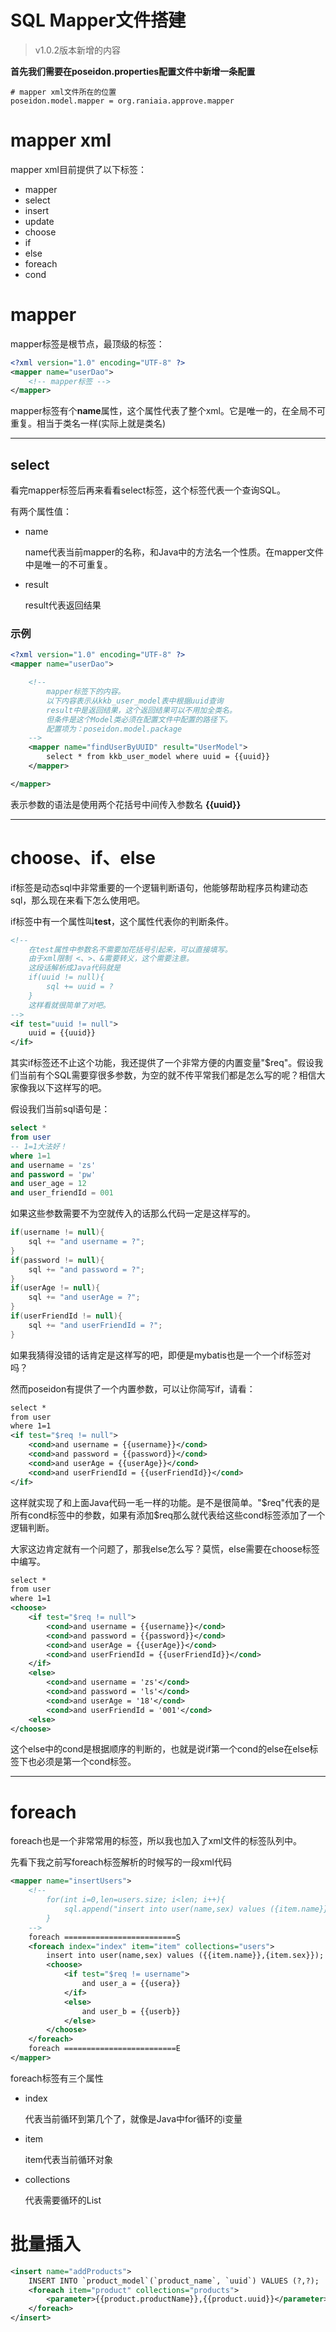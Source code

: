 # SQL Mapper文件搭建

> v1.0.2版本新增的内容

**首先我们需要在poseidon.properties配置文件中新增一条配置**

```properties
# mapper xml文件所在的位置
poseidon.model.mapper = org.raniaia.approve.mapper
```

# mapper xml

mapper xml目前提供了以下标签：

- mapper
- select
- insert
- update
- choose
- if
- else
- foreach
- cond

# mapper

mapper标签是根节点，最顶级的标签：

```xml
<?xml version="1.0" encoding="UTF-8" ?>
<mapper name="userDao">
    <!-- mapper标签 -->
</mapper>
```

mapper标签有个**name**属性，这个属性代表了整个xml。它是唯一的，在全局不可重复。相当于类名一样(实际上就是类名)

---

## select

看完mapper标签后再来看看select标签，这个标签代表一个查询SQL。

有两个属性值：

- name
    
    name代表当前mapper的名称，和Java中的方法名一个性质。在mapper文件中是唯一的不可重复。

- result

    result代表返回结果

### 示例

```xml
<?xml version="1.0" encoding="UTF-8" ?>
<mapper name="userDao">

    <!--
        mapper标签下的内容。
        以下内容表示从kkb_user_model表中根据uuid查询
        result中是返回结果，这个返回结果可以不用加全类名。
        但条件是这个Model类必须在配置文件中配置的路径下。
        配置项为：poseidon.model.package
    -->
    <mapper name="findUserByUUID" result="UserModel">
        select * from kkb_user_model where uuid = {{uuid}}
    </mapper>

</mapper>
```

表示参数的语法是使用两个花括号中间传入参数名 **{{uuid}}**

---

# choose、if、else

if标签是动态sql中非常重要的一个逻辑判断语句，他能够帮助程序员构建动态sql，那么现在来看下怎么使用吧。

if标签中有一个属性叫**test**，这个属性代表你的判断条件。

```xml
<!--
    在test属性中参数名不需要加花括号引起来，可以直接填写。
    由于xml限制 <、>、&需要转义，这个需要注意。
    这段话解析成Java代码就是
    if(uuid != null){
        sql += uuid = ?
    }    
    这样看就很简单了对吧。
-->
<if test="uuid != null">
    uuid = {{uuid}}
</if>
```

其实if标签还不止这个功能，我还提供了一个非常方便的内置变量"$req"。假设我们当前有个SQL需要穿很多参数，为空的就不传平常我们都是怎么写的呢？相信大家像我以下这样写的吧。

假设我们当前sql语句是：

```sql
select * 
from user
-- 1=1大法好！
where 1=1
and username = 'zs'
and password = 'pw'
and user_age = 12
and user_friendId = 001
```

如果这些参数需要不为空就传入的话那么代码一定是这样写的。
```java
if(username != null){
    sql += "and username = ?";
}
if(password != null){
    sql += "and password = ?";
}
if(userAge != null){
    sql += "and userAge = ?";
}
if(userFriendId != null){
    sql += "and userFriendId = ?";
}
```
如果我猜得没错的话肯定是这样写的吧，即便是mybatis也是一个一个if标签对吗？

然而poseidon有提供了一个内置参数，可以让你简写if，请看：

```xml
select * 
from user
where 1=1
<if test="$req != null">
    <cond>and username = {{username}}</cond>
    <cond>and password = {{password}}</cond>
    <cond>and userAge = {{userAge}}</cond>
    <cond>and userFriendId = {{userFriendId}}</cond>
</if>
```
这样就实现了和上面Java代码一毛一样的功能。是不是很简单。"$req"代表的是所有cond标签中的参数，如果有添加$req那么就代表给这些cond标签添加了一个逻辑判断。

大家这边肯定就有一个问题了，那我else怎么写？莫慌，else需要在choose标签中编写。
```xml
select * 
from user
where 1=1
<choose>
    <if test="$req != null">
        <cond>and username = {{username}}</cond>
        <cond>and password = {{password}}</cond>
        <cond>and userAge = {{userAge}}</cond>
        <cond>and userFriendId = {{userFriendId}}</cond>
    </if>
    <else>
        <cond>and username = 'zs'</cond>
        <cond>and password = 'ls'</cond>
        <cond>and userAge = '18'</cond>
        <cond>and userFriendId = '001'</cond>
    <else>
</choose>
```

这个else中的cond是根据顺序的判断的，也就是说if第一个cond的else在else标签下也必须是第一个cond标签。

---

# foreach

foreach也是一个非常常用的标签，所以我也加入了xml文件的标签队列中。

先看下我之前写foreach标签解析的时候写的一段xml代码
```xml
<mapper name="insertUsers">
    <!--
        for(int i=0,len=users.size; i<len; i++){
            sql.append("insert into user(name,sex) values ({item.name}},{{item.sex}});");
        }
    -->
    foreach =========================S
    <foreach index="index" item="item" collections="users">
        insert into user(name,sex) values ({{item.name}},{item.sex}});
        <choose>
            <if test="$req != username">
                and user_a = {{usera}}
            </if>
            <else>
                and user_b = {{userb}}
            </else>
        </choose>
    </foreach>
    foreach =========================E
</mapper>
```

foreach标签有三个属性

- index

    代表当前循环到第几个了，就像是Java中for循环的i变量

- item

    item代表当前循环对象

- collections

    代表需要循环的List

# 批量插入

```xml
<insert name="addProducts">
    INSERT INTO `product_model`(`product_name`, `uuid`) VALUES (?,?);
    <foreach item="product" collections="products">
        <parameter>{{product.productName}},{{product.uuid}}</parameter>
    </foreach>
</insert>
```